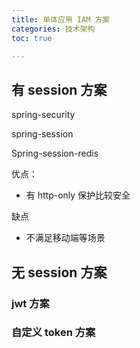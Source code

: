 ```yaml
---
title: 单体应用 IAM 方案
categories: 技术架构
toc: true

---
```




## 有 session 方案

spring-security

spring-session

Spring-session-redis



优点：

- 有 http-only 保护比较安全

缺点

- 不满足移动端等场景

## 无 session 方案



### jwt 方案

### 自定义 token 方案